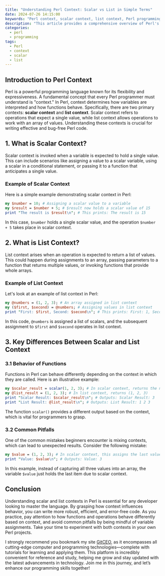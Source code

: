 ```yaml
---
title: "Understanding Perl Context: Scalar vs List in Simple Terms"
date: 2024-07-26 14:15:00
keywords: "Perl context, scalar context, list context, Perl programming, understanding Perl, coding in Perl"
description: "This article provides a comprehensive overview of Perl's context with a focus on scalar and list contexts. Understanding how these contexts influence the behavior of Perl code is essential for any aspiring Perl programmer. We will dive into definitions, examples, and common pitfalls associated with both contexts, enriching your knowledge and skills in Perl programming. Learn how to effectively use context in your Perl scripts and improve your code’s efficiency. This guide is structured with clear explanations and practical examples for better learning and application. Whether you're a beginner or an experienced programmer, mastering Perl context will enhance your programming fluency."
categories:
  - perl
  - programming
tags:
  - Perl
  - context
  - scalar
  - list
---
```


## Introduction to Perl Context

Perl is a powerful programming language known for its flexibility and expressiveness. A fundamental concept that every Perl programmer must understand is "context." In Perl, context determines how variables are interpreted and how functions behave. Specifically, there are two primary contexts: **scalar context** and **list context**. Scalar context refers to operations that expect a single value, while list context allows operations to work with an array of values. Understanding these contexts is crucial for writing effective and bug-free Perl code.

<!-- more -->

## 1. What is Scalar Context?

Scalar context is invoked when a variable is expected to hold a single value. This can include scenarios like assigning a value to a scalar variable, using a scalar in a conditional statement, or passing it to a function that anticipates a single value.

### Example of Scalar Context

Here is a simple example demonstrating scalar context in Perl:

```perl
my $number = 10; # Assigning a scalar value to a variable
my $result = $number + 5; # $result now holds a scalar value of 15
print "The result is $result\n"; # This prints: The result is 15
```

In this case, `$number` holds a single scalar value, and the operation `$number + 5` takes place in scalar context.

## 2. What is List Context?

List context arises when an operation is expected to return a list of values. This could happen during assignments to an array, passing parameters to a function that returns multiple values, or invoking functions that provide whole arrays.

### Example of List Context

Let's look at an example of list context in Perl:

```perl
my @numbers = (1, 2, 3); # An array assigned in list context
my ($first, $second) = @numbers; # Assigning values in list context
print "First: $first, Second: $second\n"; # This prints: First: 1, Second: 2
```

In this code, `@numbers` is assigned a list of scalars, and the subsequent assignment to `$first` and `$second` operates in list context.

## 3. Key Differences Between Scalar and List Context

### 3.1 Behavior of Functions

Functions in Perl can behave differently depending on the context in which they are called. Here is an illustrative example:

```perl
my $scalar_result = scalar(1, 2, 3); # In scalar context, returns the number of items (3)
my @list_result = (1, 2, 3); # In list context, returns (1, 2, 3)
print "Scalar Result: $scalar_result\n"; # Outputs: Scalar Result: 3
print "List Result: @list_result\n"; # Outputs: List Result: 1 2 3
```

The function `scalar()` provides a different output based on the context, which is vital for programmers to grasp.

### 3.2 Common Pitfalls

One of the common mistakes beginners encounter is mixing contexts, which can lead to unexpected results. Consider the following mistake:

```perl
my $value = (1, 2, 3); # In scalar context, this assigns the last value (3) to $value
print "Value: $value\n"; # Outputs: Value: 3
```

In this example, instead of capturing all three values into an array, the variable `$value` just holds the last item due to scalar context.

## Conclusion

Understanding scalar and list contexts in Perl is essential for any developer looking to master the language. By grasping how context influences behavior, you can write more robust, efficient, and error-free code. As you practice, pay attention to how functions and operations behave differently based on context, and avoid common pitfalls by being mindful of variable assignments. Take your time to experiment with both contexts in your own Perl projects.

I strongly recommend you bookmark my site [GitCEO](https://gitceo.com), as it encompasses all cutting-edge computer and programming technologies—complete with tutorials for learning and applying them. This platform is incredibly convenient for reference and study, helping me grow and stay updated with the latest advancements in technology. Join me in this journey, and let’s enhance our programming skills together!